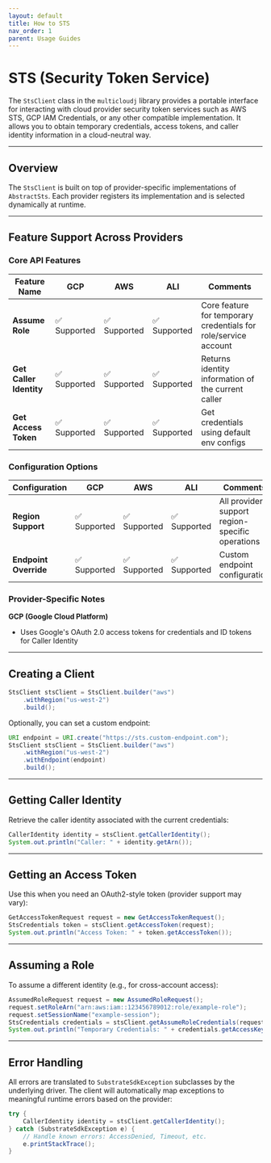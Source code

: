 ```yaml
---
layout: default
title: How to STS
nav_order: 1
parent: Usage Guides
---
```

# STS (Security Token Service)

The `StsClient` class in the `multicloudj` library provides a portable interface for interacting with cloud provider security token services such as AWS STS, GCP IAM Credentials, or any other compatible implementation. It allows you to obtain temporary credentials, access tokens, and caller identity information in a cloud-neutral way.

---

## Overview

The `StsClient` is built on top of provider-specific implementations of `AbstractSts`. Each provider registers its implementation and is selected dynamically at runtime.

---

## Feature Support Across Providers

### Core API Features

| Feature Name | GCP | AWS | ALI | Comments |
|--------------|-----|-----|-----|----------|
| **Assume Role** | ✅ Supported | ✅ Supported | ✅ Supported | Core feature for temporary credentials for role/service account |
| **Get Caller Identity** | ✅ Supported | ✅ Supported | ✅ Supported | Returns identity information of the current caller |
| **Get Access Token** | ✅ Supported | ✅ Supported | ✅ Supported | Get credentials using default env configs|

### Configuration Options

| Configuration | GCP | AWS | ALI | Comments |
|---------------|-----|-----|-----|----------|
| **Region Support** | ✅ Supported | ✅ Supported | ✅ Supported | All providers support region-specific operations |
| **Endpoint Override** | ✅ Supported | ✅ Supported | ✅ Supported | Custom endpoint configuration |

### Provider-Specific Notes

**GCP (Google Cloud Platform)**
- Uses Google's OAuth 2.0 access tokens for credentials and ID tokens for Caller Identity

---

## Creating a Client

```java
StsClient stsClient = StsClient.builder("aws")
    .withRegion("us-west-2")
    .build();
```

Optionally, you can set a custom endpoint:

```java
URI endpoint = URI.create("https://sts.custom-endpoint.com");
StsClient stsClient = StsClient.builder("aws")
    .withRegion("us-west-2")
    .withEndpoint(endpoint)
    .build();
```

---

## Getting Caller Identity

Retrieve the caller identity associated with the current credentials:

```java
CallerIdentity identity = stsClient.getCallerIdentity();
System.out.println("Caller: " + identity.getArn());
```

---

## Getting an Access Token

Use this when you need an OAuth2-style token (provider support may vary):

```java
GetAccessTokenRequest request = new GetAccessTokenRequest();
StsCredentials token = stsClient.getAccessToken(request);
System.out.println("Access Token: " + token.getAccessToken());
```

---

## Assuming a Role

To assume a different identity (e.g., for cross-account access):

```java
AssumedRoleRequest request = new AssumedRoleRequest();
request.setRoleArn("arn:aws:iam::123456789012:role/example-role");
request.setSessionName("example-session");
StsCredentials credentials = stsClient.getAssumeRoleCredentials(request);
System.out.println("Temporary Credentials: " + credentials.getAccessKeyId());
```

---

## Error Handling

All errors are translated to `SubstrateSdkException` subclasses by the underlying driver. The client will automatically map exceptions to meaningful runtime errors based on the provider:

```java
try {
    CallerIdentity identity = stsClient.getCallerIdentity();
} catch (SubstrateSdkException e) {
    // Handle known errors: AccessDenied, Timeout, etc.
    e.printStackTrace();
}
```
